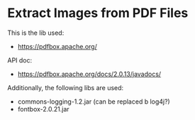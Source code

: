# Extract Images from PDF Files

This is the lib used:
* https://pdfbox.apache.org/

API doc:
* https://pdfbox.apache.org/docs/2.0.13/javadocs/

Additionally, the following libs are used:
* commons-logging-1.2.jar (can be replaced b log4j?)
* fontbox-2.0.21.jar
